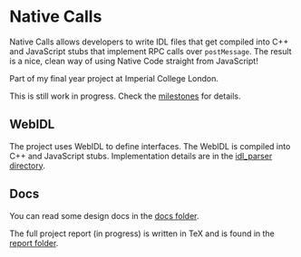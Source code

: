 # Native Calls

Native Calls allows developers to write IDL files that get compiled into C++ and JavaScript stubs that implement RPC calls over ```postMessage```. The result is a nice, clean way of using Native Code straight from JavaScript!

Part of my final year project at Imperial College London.

This is still work in progress. Check the [milestones](https://github.com/meltuhamy/native-calls/issues/milestones) for details.

## WebIDL

The project uses WebIDL to define interfaces. The WebIDL is compiled into C++ and JavaScript stubs. Implementation details are in the [idl_parser directory](https://github.com/meltuhamy/native-calls/tree/master/idl_parser).

## Docs

You can read some design docs in the [docs folder](https://github.com/meltuhamy/native-calls/tree/master/docs).

The full project report (in progress) is written in TeX and is found in the [report folder](https://github.com/meltuhamy/native-calls/tree/master/report).
